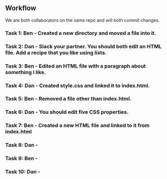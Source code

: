 ## Workflow

We are both collaborators on the same repo and will both commit changes.

### Task 1: Ben - Created a new directory and moved a file into it. 

### Task 2: Dan - Slack your partner. You should both edit an HTML file. Add a recipe that you like using lists. 

### Task 3: Ben - Edited an HTML file with a paragraph about something I like. 

### Task 4: Dan - Created style.css and linked it to index.html.

### Task 5: Ben - Removed a file other than index.html.

### Task 6: Dan - You should edit five CSS properties.

### Task 7: Ben - Created a new HTML file and linked to it from index.html

### Task 8: Dan - 

### Task 9: Ben - 

### Task 10: Dan - 
